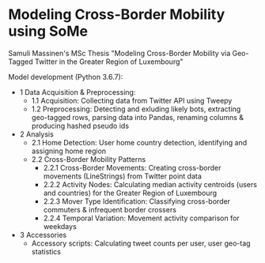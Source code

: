 # Modeling Cross-Border Mobility using SoMe
Samuli Massinen's MSc Thesis "Modeling Cross-Border Mobility via Geo-Tagged Twitter in the Greater Region of Luxembourg"

Model development (Python 3.6.7):
- 1 Data Acquisition & Preprocessing:
  - 1.1 Acquisition: Collecting data from Twitter API using Tweepy
  - 1.2 Preprocessing: Detecting and exluding likely bots, extracting geo-tagged rows, parsing data into Pandas, renaming columns & producing hashed pseudo ids
- 2 Analysis
  - 2.1 Home Detection: User home country detection, identifying and assigning home region
  - 2.2 Cross-Border Mobility Patterns
    - 2.2.1 Cross-Border Movements: Creating cross-border movements (LineStrings) from Twitter point data
    - 2.2.2 Activity Nodes: Calculating median activity centroids (users and countries) for the Greater Region of Luxembourg
    - 2.2.3 Mover Type Identification: Classifying cross-border commuters & infrequent border crossers
    - 2.2.4 Temporal Variation: Movement activity comparison for weekdays
- 3 Accessories
  - Accessory scripts: Calculating tweet counts per user, user geo-tag statistics
